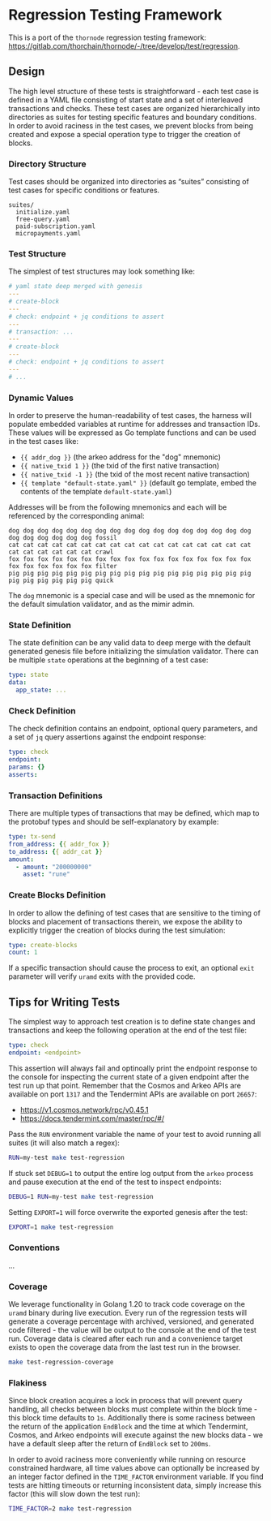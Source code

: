 # Regression Testing Framework

This is a port of the `thornode` regression testing framework: https://gitlab.com/thorchain/thornode/-/tree/develop/test/regression.

## Design

The high level structure of these tests is straightforward - each test case is defined in a YAML file consisting of start state and a set of interleaved transactions and checks. These test cases are organized hierarchically into directories as suites for testing specific features and boundary conditions. In order to avoid raciness in the test cases, we prevent blocks from being created and expose a special operation type to trigger the creation of blocks.

### Directory Structure

Test cases should be organized into directories as “suites” consisting of test cases for specific conditions or features.

```none
suites/
  initialize.yaml
  free-query.yaml
  paid-subscription.yaml
  micropayments.yaml
```

### Test Structure

The simplest of test structures may look something like:

```yaml
# yaml state deep merged with genesis
---
# create-block
---
# check: endpoint + jq conditions to assert
---
# transaction: ...
---
# create-block
---
# check: endpoint + jq conditions to assert
---
# ...
```

### Dynamic Values

In order to preserve the human-readability of test cases, the harness will populate embedded variables at runtime for addresses and transaction IDs. These values will be expressed as Go template functions and can be used in the test cases like:

- `{{ addr_dog }}` (the arkeo address for the "dog" mnemonic)
- `{{ native_txid 1 }}` (the txid of the first native transaction)
- `{{ native_txid -1 }}` (the txid of the most recent native transaction)
- `{{ template "default-state.yaml" }}` (default go template, embed the contents of the template `default-state.yaml`)

Addresses will be from the following mnemonics and each will be referenced by the corresponding animal:

```none
dog dog dog dog dog dog dog dog dog dog dog dog dog dog dog dog dog dog dog dog dog dog dog fossil
cat cat cat cat cat cat cat cat cat cat cat cat cat cat cat cat cat cat cat cat cat cat cat crawl
fox fox fox fox fox fox fox fox fox fox fox fox fox fox fox fox fox fox fox fox fox fox fox filter
pig pig pig pig pig pig pig pig pig pig pig pig pig pig pig pig pig pig pig pig pig pig pig quick
```

The `dog` mnemonic is a special case and will be used as the mnemonic for the default simulation validator, and as the mimir admin.

### State Definition

The state definition can be any valid data to deep merge with the default generated genesis file before initializing the simulation validator. There can be multiple `state` operations at the beginning of a test case:

```yaml
type: state
data:
  app_state: ...
```

### Check Definition

The check definition contains an endpoint, optional query parameters, and a set of `jq` query assertions against the endpoint response:

```yaml
type: check
endpoint:
params: {}
asserts:
```

### Transaction Definitions

There are multiple types of transactions that may be defined, which map to the protobuf types and should be self-explanatory by example:

```yaml
type: tx-send
from_address: {{ addr_fox }}
to_address: {{ addr_cat }}
amount:
  - amount: "200000000"
    asset: "rune"
```

### Create Blocks Definition

In order to allow the defining of test cases that are sensitive to the timing of blocks and placement of transactions therein, we expose the ability to explicitly trigger the creation of blocks during the test simulation:

```yaml
type: create-blocks
count: 1
```

If a specific transaction should cause the process to exit, an optional `exit` parameter will verify `uramd` exits with the provided code.

## Tips for Writing Tests

The simplest way to approach test creation is to define state changes and transactions and keep the following operation at the end of the test file:

```yaml
type: check
endpoint: <endpoint>
```

This assertion will always fail and optinoally print the endpoint response to the console for inspecting the current state of a given endpoint after the test run up that point. Remember that the Cosmos and Arkeo APIs are available on port `1317` and the Tendermint APIs are available on port `26657`:

- https://v1.cosmos.network/rpc/v0.45.1
- https://docs.tendermint.com/master/rpc/#/

Pass the `RUN` environment variable the name of your test to avoid running all suites (it will also match a regex):

```bash
RUN=my-test make test-regression
```

If stuck set `DEBUG=1` to output the entire log output from the `arkeo` process and pause execution at the end of the test to inspect endpoints:

```bash
DEBUG=1 RUN=my-test make test-regression
```

Setting `EXPORT=1` will force overwrite the exported genesis after the test:

```bash
EXPORT=1 make test-regression
```

### Conventions

...

### Coverage

We leverage functionality in Golang 1.20 to track code coverage on the `uramd` binary during live execution. Every run of the regression tests will generate a coverage percentage with archived, versioned, and generated code filtered - the value will be output to the console at the end of the test run. Coverage data is cleared after each run and a convenience target exists to open the coverage data from the last test run in the browser.

```bash
make test-regression-coverage
```

### Flakiness

Since block creation acquires a lock in process that will prevent query handling, all checks between blocks must complete within the block time - this block time defaults to `1s`. Additionally there is some raciness between the return of the application `EndBlock` and the time at which Tendermint, Cosmos, and Arkeo endpoints will execute against the new blocks data - we have a default sleep after the return of `EndBlock` set to `200ms`.

In order to avoid raciness more conveniently while running on resource constrained hardware, all time values above can optionally be increased by an integer factor defined in the `TIME_FACTOR` environment variable. If you find tests are hitting timeouts or returning inconsistent data, simply increase this factor (this will slow down the test run):

```bash
TIME_FACTOR=2 make test-regression
```
